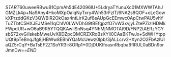 $START$60uweeRBwuB1CpmAh5dE42096lU+5LdryaTYunuXc01MXWWTAhJGMZLk4p+Na9Any4HkoMXpOalqNyTxry4Wn53rFzlT/6NA2s8QOF+oLeGowkXPrzddGKzV3QWBiR2OkOax4ntLirK2uf6eAUpGcEEmwc0ApCtwPAU5vhYTuZTbtC5HXJEJMSe11qChlV0LWVDhG9tBEfgpzfO7vW3xvjyLZtePZizlHDMkFWpdUR+wO6aB9R5YTQQKAwIlSnNsq4YNhMjNMOTAt9D/FNP2tAERzYGYsbS72xvG/IskebMweUvX8DZpcQMCRZXRoBsXYli0CAaBKTwJx+SdWHYtppUQt9pTeBnqJfg8jHBWw8EBhiYQaMcUewz0lpb/3jALLcrv2+Xyn2O2FbAzlUIaQZ5rCqY+BaTsEF2Z1SoYR3lr8ORp1+0DjDUKlfoasnRbqba6flRUL0aBDn9orJmnDw==$END$